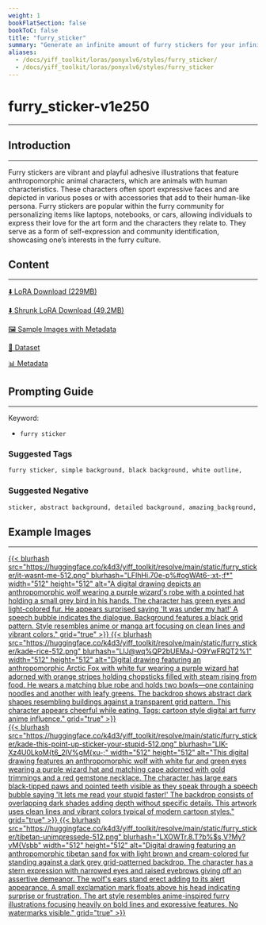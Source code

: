 ```yaml
---
weight: 1
bookFlatSection: false
bookToC: false
title: "furry_sticker"
summary: "Generate an infinite amount of furry stickers for your infinite amount of telegram accounts!"
aliases:
  - /docs/yiff_toolkit/loras/ponyxlv6/styles/furry_sticker/
  - /docs/yiff_toolkit/loras/ponyxlv6/styles/furry_sticker
---
```


<!--markdownlint-disable MD025 MD033 -->

# furry_sticker-v1e250

---

## Introduction

---

Furry stickers are vibrant and playful adhesive illustrations that feature anthropomorphic animal characters, which are animals with human characteristics. These characters often sport expressive faces and are depicted in various poses or with accessories that add to their human-like persona. Furry stickers are popular within the furry community for personalizing items like laptops, notebooks, or cars, allowing individuals to express their love for the art form and the characters they relate to. They serve as a form of self-expression and community identification, showcasing one’s interests in the furry culture.

## Content

---

[⬇️ LoRA Download (229MB)](https://huggingface.co/k4d3/yiff_toolkit/resolve/main/ponyxl_loras/furry_sticker-v1e250.safetensors?download=true)

[⬇️ Shrunk LoRA Download (49.2MB)](https://huggingface.co/k4d3/yiff_toolkit/resolve/main/ponyxl_loras_shrunk_2/furry_sticker-v1e250_frockpt1_th-3.55.safetensors?download=true)

[🖼️ Sample Images with Metadata](https://huggingface.co/k4d3/yiff_toolkit/tree/main/static/{})

[📐 Dataset](https://huggingface.co/datasets/k4d3/furry/tree/main/furry_sticker)

[📊 Metadata](https://huggingface.co/k4d3/yiff_toolkit/raw/main/ponyxl_loras/furry_sticker-v1e250.json)

## Prompting Guide

---

Keyword:

- `furry sticker`

### Suggested Tags

```md
furry sticker, simple background, black background, white outline,
```

### Suggested Negative

```md
sticker, abstract background, detailed background, amazing_background, scenery porn,
```

## Example Images

---

<div class="image-grid">
  <div class="image-grid-container">
    <a href="https://huggingface.co/k4d3/yiff_toolkit/resolve/main/static/furry_sticker/it-wasnt-me.png">
      {{< blurhash
        src="https://huggingface.co/k4d3/yiff_toolkit/resolve/main/static/furry_sticker/it-wasnt-me-512.png"
        blurhash="LFIhHi.70e-p%#ogWAt6-;xt-;f*"
        width="512"
        height="512"
        alt="A digital drawing depicts an anthropomorphic wolf wearing a purple wizard's robe with a pointed hat holding a small grey bird in his hands. The character has green eyes and light-colored fur. He appears surprised saying 'It was under my hat!' A speech bubble indicates the dialogue. Background features a black grid pattern. Style resembles anime or manga art focusing on clean lines and vibrant colors."
        grid="true"
      >}}
    </a>
    <a href="https://huggingface.co/k4d3/yiff_toolkit/resolve/main/static/furry_sticker/kade-rice.png">
      {{< blurhash
        src="https://huggingface.co/k4d3/yiff_toolkit/resolve/main/static/furry_sticker/kade-rice-512.png"
        blurhash="LIJ@wq%QP2bUEMaJ-O9YwFRQT2%1"
        width="512"
        height="512"
        alt="Digital drawing featuring an anthropomorphic Arctic Fox with white fur wearing a purple wizard hat adorned with orange stripes holding chopsticks filled with steam rising from food. He wears a matching blue robe and holds two bowls—one containing noodles and another with leafy greens. The backdrop shows abstract dark shapes resembling buildings against a transparent grid pattern. This character appears cheerful while eating. Tags: cartoon style digital art furry anime influence."
        grid="true"
      >}}
    </a>
  </div>
</div>
<div class="image-grid">
  <div class="image-grid-container">
    <a href="https://huggingface.co/k4d3/yiff_toolkit/resolve/main/static/furry_sticker/kade-this-point-up-sticker-your-stupid.png">
      {{< blurhash
        src="https://huggingface.co/k4d3/yiff_toolkit/resolve/main/static/furry_sticker/kade-this-point-up-sticker-your-stupid-512.png"
        blurhash="LIK-Xz4U0LkoM{t6_2IV%gM{xu-;"
        width="512"
        height="512"
        alt="This digital drawing features an anthropomorphic wolf with white fur and green eyes wearing a purple wizard hat and matching cape adorned with gold trimmings and a red gemstone necklace. The character has large ears black-tipped paws and pointed teeth visible as they speak through a speech bubble saying 'It lets me read your stupid faster!' The backdrop consists of overlapping dark shades adding depth without specific details. This artwork uses clean lines and vibrant colors typical of modern cartoon styles."
        grid="true"
      >}}
    </a>
    <a href="https://huggingface.co/k4d3/yiff_toolkit/resolve/main/static/furry_sticker/tibetan-unimpressede.png">
      {{< blurhash
        src="https://huggingface.co/k4d3/yiff_toolkit/resolve/main/static/furry_sticker/tibetan-unimpressede-512.png"
        blurhash="LXOWTr.8.T?b%$s,V?My?vM{Vsbb"
        width="512"
        height="512"
        alt="Digital drawing featuring an anthropomorphic tibetan sand fox with light brown and cream-colored fur standing against a dark grey grid-patterned backdrop. The character has a stern expression with narrowed eyes and raised eyebrows giving off an assertive demeanor. The wolf's ears stand erect adding to its alert appearance. A small exclamation mark floats above his head indicating surprise or frustration. The art style resembles anime-inspired furry illustrations focusing heavily on bold lines and expressive features. No watermarks visible."
        grid="true"
      >}}
    </a>
  </div>
</div>
